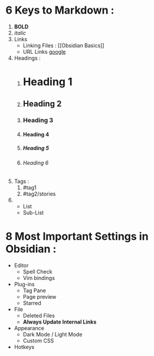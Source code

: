 # 6 Keys to Markdown :
1. **BOLD**
2. *italic*
3. Links
	- Linking Files : [[Obsidian Basics]]
	- URL Links [google](https://www.google.com)
4. Headings :
	1. # Heading 1
	2. ## Heading 2
	3. ### Heading 3
	4. #### Heading 4
	5. ##### Heading 5
	6. ###### Heading 6
5. Tags :
	1. #tag1
	2. #tag2/stories 
6. - List
	- Sub-List

# 8 Most Important Settings in Obsidian :
-  Editor
	- Spell Check
	- Vim bindings
- Plug-ins
	- Tag Pane
	- Page preview
	- Starred
-  File
	- Deleted Files
	- **Always Update Internal Links**
-  Appearance 
	- Dark Mode / Light Mode
	- Custom CSS
-  Hotkeys